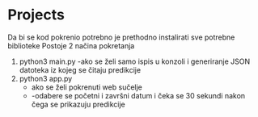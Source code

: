# Projects
Da bi se kod pokrenio potrebno je prethodno instalirati sve potrebne biblioteke
Postoje 2 načina pokretanja

1. python3 main.py
   -ako se želi samo ispis u konzoli i generiranje JSON datoteka iz kojeg se čitaju predikcije
2. python3 app.py
   - ako se želi pokrenuti web sučelje
   - -odabere se početni i završni datum i čeka se 30 sekundi nakon čega se prikazuju predikcije
   
